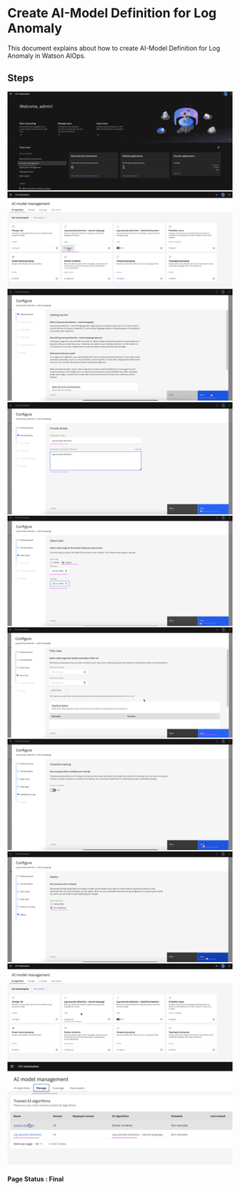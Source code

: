 # Create AI-Model Definition for Log Anomaly

This document explains about how to create AI-Model Definition for Log Anomaly in Watson AIOps.

## Steps

<img src="images/image-00001.png">
<img src="images/image-00002.png">
<img src="images/image-00003.png">
<img src="images/image-00004.png">
<img src="images/image-00005.png">
<img src="images/image-00006.png">
<img src="images/image-00007.png">
<img src="images/image-00008.png">
<img src="images/image-00009.png">
<img src="images/image-00010.png">


#### Page Status : Final